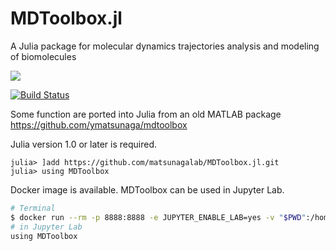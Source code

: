 # MDToolbox.jl

A Julia package for molecular dynamics trajectories analysis and modeling of biomolecules

<!-- [![](https://img.shields.io/badge/docs-stable-blue.svg)](https://www.bio.ics.saitama-u.ac.jp/MDToolbox.jl/stable/) -->
[![](https://img.shields.io/badge/docs-dev-blue.svg)](https://www.bio.ics.saitama-u.ac.jp/MDToolbox.jl/dev/)

[![Build Status](https://travis-ci.org/ymatsunaga/MDToolbox.jl.svg?branch=master)](https://travis-ci.org/ymatsunaga/MDToolbox.jl)

Some function are ported into Julia from an old MATLAB package https://github.com/ymatsunaga/mdtoolbox

Julia version 1.0 or later is required. 
```
julia> ]add https://github.com/matsunagalab/MDToolbox.jl.git
julia> using MDToolbox
```

Docker image is available. MDToolbox can be used in Jupyter Lab.
```bash
# Terminal
$ docker run --rm -p 8888:8888 -e JUPYTER_ENABLE_LAB=yes -v "$PWD":/home/jovyan/work ymatsunaga/mdtoolbox.jl
# in Jupyter Lab
using MDToolbox

```
